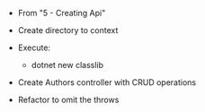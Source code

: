 *   From "5 - Creating Api"
*   Create directory to context
*   Execute:
    *   dotnet new classlib

*   Create Authors controller with CRUD operations
*   Refactor to omit the throws



